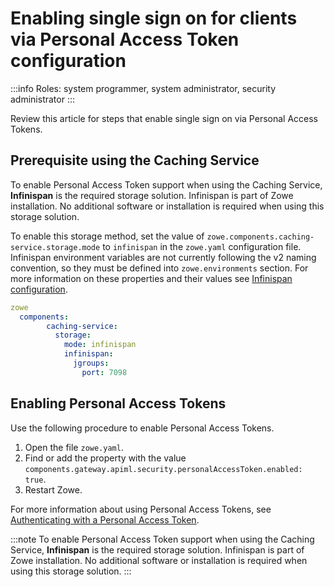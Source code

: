 # Enabling single sign on for clients via Personal Access Token configuration 


:::info Roles: system programmer, system administrator, security administrator
:::

Review this article for steps that enable single sign on via Personal Access Tokens. 

## Prerequisite using the Caching Service

To enable Personal Access Token support when using the Caching Service, **Infinispan** is the required storage solution. Infinispan is part of Zowe installation. No additional software or installation is required when using this storage solution.

To enable this storage method, set the value of `zowe.components.caching-service.storage.mode` to `infinispan` in the `zowe.yaml` configuration file. Infinispan environment variables are not currently following the v2 naming convention, so they must be defined into `zowe.environments` section.  For more information on these properties and their values see [Infinispan configuration](../../extend/extend-apiml/api-mediation-infinispan.md#infinispan-configuration).


  ``` yaml
  zowe
    components:
          caching-service:
            storage:
              mode: infinispan
              infinispan: 
                jgroups:
                  port: 7098
  ```

## Enabling Personal Access Tokens

Use the following procedure to enable Personal Access Tokens.

1. Open the file `zowe.yaml`.
2. Find or add the property with the value `components.gateway.apiml.security.personalAccessToken.enabled: true`.
3. Restart Zowe.

For more information about using Personal Access Tokens, see [Authenticating with a Personal Access Token](./authenticating-with-personal-access-token.md).

:::note
To enable Personal Access Token support when using the Caching Service, **Infinispan** is the required storage solution. Infinispan is part of Zowe installation. No additional software or installation is required when using this storage solution.
:::